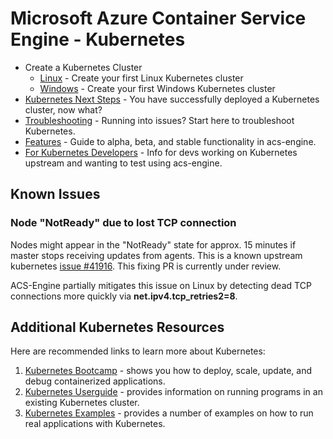 # Microsoft Azure Container Service Engine - Kubernetes

* Create a Kubernetes Cluster
  * [Linux](kubernetes/deploy.md) - Create your first Linux Kubernetes cluster
  * [Windows](docs/kubernetes/windows.md) - Create your first Windows Kubernetes cluster
* [Kubernetes Next Steps](kubernetes/walkthrough.md) - You have successfully deployed a Kubernetes cluster, now what?
* [Troubleshooting](kubernetes/troubleshooting.md) - Running into issues? Start here to troubleshoot Kubernetes.
* [Features](kubernetes/features.md) - Guide to alpha, beta, and stable functionality in acs-engine.
* [For Kubernetes Developers](kubernetes/k8s-developers.md) - Info for devs working on Kubernetes upstream and wanting to test using acs-engine.

## Known Issues

### Node "NotReady" due to lost TCP connection

Nodes might appear in the "NotReady" state for approx. 15 minutes if master stops receiving updates from agents.
This is a known upstream kubernetes [issue #41916](https://github.com/kubernetes/kubernetes/issues/41916#issuecomment-312428731). This fixing PR is currently under review.

ACS-Engine partially mitigates this issue on Linux by detecting dead TCP connections more quickly via **net.ipv4.tcp_retries2=8**.

## Additional Kubernetes Resources

Here are recommended links to learn more about Kubernetes:

1. [Kubernetes Bootcamp](https://kubernetesbootcamp.github.io/kubernetes-bootcamp/index.html) - shows you how to deploy, scale, update, and debug containerized applications.
2. [Kubernetes Userguide](http://kubernetes.io/docs/user-guide/) - provides information on running programs in an existing Kubernetes cluster.
3. [Kubernetes Examples](https://github.com/kubernetes/examples) - provides a number of examples on how to run real applications with Kubernetes.
